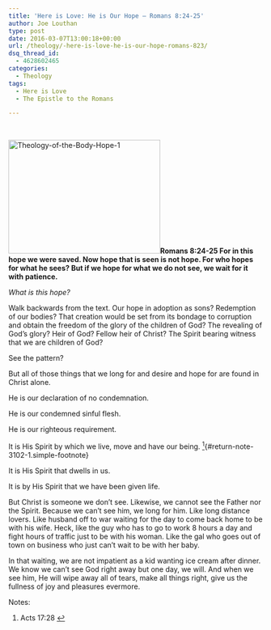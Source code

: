```yaml
---
title: '​Here is Love: He is Our Hope – Romans 8:24-25'
author: Joe Louthan
type: post
date: 2016-03-07T13:00:18+00:00
url: /theology/​-here-is-love-he-is-our-hope-romans-823/
dsq_thread_id:
  - 4628602465
categories:
  - Theology
tags:
  - Here is Love
  - The Epistle to the Romans

---
```

​
  
<img class="alignright size-thumbnail wp-image-3104" src="https://i2.wp.com/theologic.us/wp-content/uploads/2016/03/Theology-of-the-Body-Hope-1.jpg?resize=300%2C225" alt="Theology-of-the-Body-Hope-1" width="300" height="225" srcset="https://i2.wp.com/theologic.us/wp-content/uploads/2016/03/Theology-of-the-Body-Hope-1.jpg?resize=300%2C225 300w, https://i2.wp.com/theologic.us/wp-content/uploads/2016/03/Theology-of-the-Body-Hope-1.jpg?resize=400%2C301 400w, https://i2.wp.com/theologic.us/wp-content/uploads/2016/03/Theology-of-the-Body-Hope-1.jpg?resize=600%2C451 600w, https://i2.wp.com/theologic.us/wp-content/uploads/2016/03/Theology-of-the-Body-Hope-1.jpg?w=736 736w" sizes="(max-width: 300px) 100vw, 300px" data-recalc-dims="1" />**Romans 8:24-25 For in this hope we were saved. Now hope that is seen is not hope. For who hopes for what he sees? But if we hope for what we do not see, we wait for it with patience.**

_What is this hope?_

Walk backwards from the text. Our hope in adoption as sons? Redemption of our bodies? That creation would be set from its bondage to corruption and obtain the freedom of the glory of the children of God? The revealing of God&#8217;s glory? Heir of God? Fellow heir of Christ? The Spirit bearing witness that we are children of God?
  
See the pattern?

But all of those things that we long for and desire and hope for are found in Christ alone.

He is our declaration of no condemnation.

He is our condemned sinful flesh.

He is our righteous requirement.

It is His Spirit by which we live, move and have our being. [<sup>1</sup>][1]{#return-note-3102-1.simple-footnote}

It is His Spirit that dwells in us.

It is by His Spirit that we have been given life.

But Christ is someone we don&#8217;t see. Likewise, we cannot see the Father nor the Spirit. Because we can&#8217;t see him, we long for him. Like long distance lovers. Like husband off to war waiting for the day to come back home to be with his wife. Heck, like the guy who has to go to work 8 hours a day and fight hours of traffic just to be with his woman. Like the gal who goes out of town on business who just can&#8217;t wait to be with her baby.

In that waiting, we are not impatient as a kid wanting ice cream after dinner. We know we can&#8217;t see God right away but one day, we will. And when we see him, He will wipe away all of tears, make all things right, give us the fullness of joy and pleasures evermore.

<div class="simple-footnotes">
  <p class="notes">
    Notes:
  </p>
  
  <ol>
    <li id="note-3102-1">
      Acts 17:28 <a href="#return-note-3102-1">&#8617;</a>
    </li>
  </ol>
</div>

 [1]: #note-3102-1 "Acts 17:28"